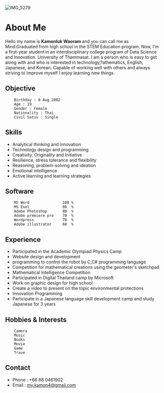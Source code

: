 ![IMG_5279](https://user-images.githubusercontent.com/95088583/143688378-4c17f5e6-20cf-49c9-bcec-146f153efea9.jpg)

# About Me
  Hello my name is **Kamonluk Waoram** and you can call me as Mind.Graduated from high school in the STEM Education program.
  Now, I'm a first-year student in an interdisciplinary college program of Data Science and Innovation. University of Thammasat. 
  I am a person who is easy to get along with and who is interested in technology,?athematics, English, Japanese, and Korean. 
  Capable of working well with others and always striving to improve myself I enjoy learning new things.
  
## **Objective**
        Birthday : 8 Aug 2002 
        Age : 19
        Gender : Female
        Nationality : Thai
        Civil Satus : Single

## Skills
  * Analytical thinking and innovation
  * Technology design and programming
  * Creativity, Originality and Initiative
  * Resilience, stress tolerance and flexibility
  * Reasoning, problem-solving and ideation
  * Emotional intelligence
  * Active learning and learning strategies

## Software
        MS Word               100 %
        MS Exel               80  %
        Adobe Photoshop       80  %
        Adobe premiere pro    70  %
        Wordpress             70  %
        Adobe illustrator     60  %

## Experience
  * Participated in the Academic Olympiad Physics Camp 
  * Website design and development 
  * programming to control the robot by C,C# programming language
  * Competition for mathematical creations using the geometer's sketchpad
  * Mathematical Intelligence Competition 
  * Participated in Digital Thailand camp by Microsoft
  * Work on graphic design for high school
  * Create a video to present on the topic environmental protections
  * Innovation Programming
  * Participate in a Japanese language skill development camp and study Japanese for 3 years
 
## Hobbies & Interests
        Camera
        Music
        Books 
        Movie 
        Game 
        Trave
  
## Contact
  * Phone : +66 88 0461902
  * Email : my.kamon4@gmail.com
